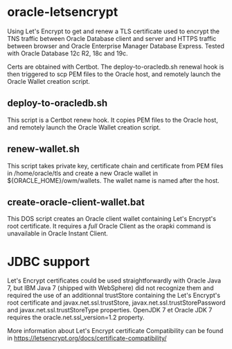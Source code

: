 # oracle-letsencrypt
Using Let's Encrypt to get and renew a TLS certificate used to encrypt the TNS traffic between Oracle Database client and server and HTTPS traffic between browser and Oracle Enterprise Manager Database Express. Tested with Oracle Database 12c R2, 18c and 19c.

Certs are obtained with Certbot. The deploy-to-oracledb.sh renewal hook is then triggered to scp PEM files to the Oracle host, and remotely launch the Oracle Wallet creation script.

## deploy-to-oracledb.sh
This script is a Certbot renew hook. It copies PEM files to the Oracle host, and remotely launch the Oracle Wallet creation script.

## renew-wallet.sh
This script takes private key, certificate chain and certificate from PEM files in /home/oracle/tls and create a new Oracle wallet in  ${ORACLE_HOME}/owm/wallets. The wallet name is named after the host.

## create-oracle-client-wallet.bat
This DOS script creates an Oracle client wallet containing Let's Encrypt's root certificate. It requires a *full* Oracle Client as the orapki command is unavailable in Oracle Instant Client.

# JDBC support
Let's Encrypt certificates could be used straightforwardly with Oracle Java 7, but IBM Java 7 (shipped with WebSphere) did not recognize them and required the use of an additionnal trustStore containing the Let's Encrypt's root certificate and javax.net.ssl.trustStore, javax.net.ssl.trustStorePassword and javax.net.ssl.trustStoreType properties.
OpenJDK 7 et Oracle JDK 7 requires the oracle.net.ssl_version=1.2 property.

More information about Let's Encrypt certificate Compatibility can be found in https://letsencrypt.org/docs/certificate-compatibility/

